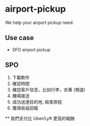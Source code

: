 # airport-pickup

We help your airport pickup need.

## Use case

- SFO airport pickup

## SPO

1. 下載軟件
2. 確認時間
3. 確認客戶信息，比如行李，衣著 (預選)
4. 機場接送
5. 成功送達目的地, 結束旅程
6. 獲得收益回報

\*\* 我們支付比 Uber/Lyft 更高的報酬
